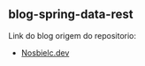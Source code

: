 ## blog-spring-data-rest

Link do blog origem do repositorio:

* [Nosbielc.dev](https://nosbielc.dev/posts/cod-17042023)